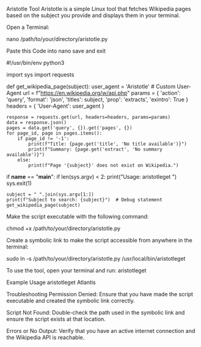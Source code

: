
Aristotle Tool
Aristotle is a simple Linux tool that fetches Wikipedia pages based on the subject you provide and displays them in your terminal.

Open a Terminal:

nano /path/to/your/directory/aristotle.py

Paste this Code into nano save and exit



#!/usr/bin/env python3

import sys
import requests

def get_wikipedia_page(subject):
    user_agent = 'Aristotle'  # Custom User-Agent
    url = f"https://en.wikipedia.org/w/api.php"
    params = {
        'action': 'query',
        'format': 'json',
        'titles': subject,
        'prop': 'extracts',
        'exintro': True
    }
    headers = {
        'User-Agent': user_agent
    }
    
    response = requests.get(url, headers=headers, params=params)
    data = response.json()
    pages = data.get('query', {}).get('pages', {})
    for page_id, page in pages.items():
        if page_id != '-1':
            print(f"Title: {page.get('title', 'No title available')}")
            print(f"Summary: {page.get('extract', 'No summary available')}")
        else:
            print(f"Page '{subject}' does not exist on Wikipedia.")

if __name__ == "__main__":
    if len(sys.argv) < 2:
        print("Usage: aristotleget <subject>")
        sys.exit(1)

    subject = " ".join(sys.argv[1:])
    print(f"Subject to search: {subject}")  # Debug statement
    get_wikipedia_page(subject)






Make the script executable with the following command:

chmod +x /path/to/your/directory/aristotle.py


Create a symbolic link to make the script accessible from anywhere in the terminal:

sudo ln -s /path/to/your/directory/aristotle.py /usr/local/bin/aristotleget


To use the tool, open your terminal and run:
aristotleget <subject>

Example Usage 
aristotleget Atlantis


Troubleshooting
Permission Denied:
Ensure that you have made the script executable and created the symbolic link correctly.

Script Not Found:
Double-check the path used in the symbolic link and ensure the script exists at that location.

Errors or No Output:
Verify that you have an active internet connection and the Wikipedia API is reachable.



